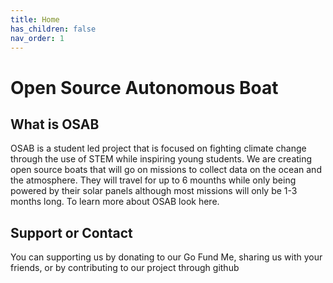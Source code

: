 ```yaml
---
title: Home
has_children: false
nav_order: 1
---
```


# Open Source Autonomous Boat

## What is OSAB
OSAB is a student led project that is focused on fighting climate change through the use of STEM while inspiring young students. We are creating open source boats that will go on missions to collect data on the ocean and the atmosphere. They will travel for up to 6 mounths while only being powered by their solar panels although most missions will only be 1-3 months long. To learn more about OSAB look here.

## Support or Contact
You can supporting us by donating to our Go Fund Me, sharing us with your friends, or by contributing to our project through github
